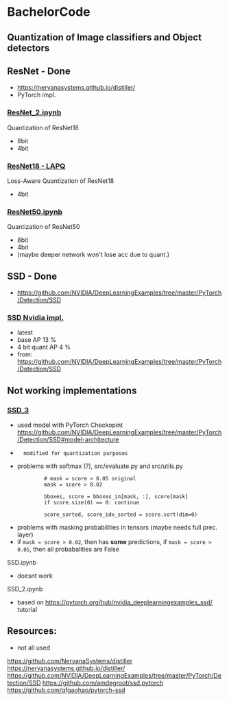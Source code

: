 # BachelorCode
## Quantization of Image classifiers and Object detectors


## ResNet - Done
*   https://nervanasystems.github.io/distiller/
*   PyTorch impl.

### [ResNet_2.ipynb](./resnet/ResNet_2.ipynb)
Quantization of ResNet18
*   8bit 
*   4bit

### [ResNet18 - LAPQ](./resnet/resnet18/2020.04.23-155202/2020.04.23-155202.log)
Loss-Aware Quantization of ResNet18
*   4bit


### [ResNet50.ipynb](./resnet/ResNet50.ipynb)
Quantization of ResNet50
*   8bit 
*   4bit
*   (maybe deeper network won't lose acc due to quant.)


## SSD - Done
*   https://github.com/NVIDIA/DeepLearningExamples/tree/master/PyTorch/Detection/SSD


### [SSD Nvidia impl.](./DeepLearningExamples/PyTorch/Detection/SSD/SSD_NVIDIA.ipynb)
*	latest
*   base AP 13 %
*   4 bit quant AP 4 %
*   from: https://github.com/NVIDIA/DeepLearningExamples/tree/master/PyTorch/Detection/SSD

## Not working implementations

### [SSD_3](./SSD/SSD_3.ipynb)
*	used model with PyTorch Checkopint https://github.com/NVIDIA/DeepLearningExamples/tree/master/PyTorch/Detection/SSD#model-architecture
*		modified for quantization purposes
*	problems with softmax (?), src/evaluate.py and src/utils.py 
```
            # mask = score > 0.05 original
            mask = score > 0.02

            bboxes, score = bboxes_in[mask, :], score[mask]
            if score.size(0) == 0: continue

            score_sorted, score_idx_sorted = score.sort(dim=0)
```
*	problems with masking probabilities in tensors (maybe needs full prec. layer)
*	if ``mask = score > 0.02``, then has **some** predictions, if ``mask = score > 0.05``, then all probabalities are False


SSD.ipynb
*	doesnt work

SSD_2.ipynb
*	based on https://pytorch.org/hub/nvidia_deeplearningexamples_ssd/ tutorial


## Resources:
*   not all used

https://github.com/NervanaSystems/distiller
https://nervanasystems.github.io/distiller/
https://github.com/NVIDIA/DeepLearningExamples/tree/master/PyTorch/Detection/SSD
https://github.com/amdegroot/ssd.pytorch
https://github.com/qfgaohao/pytorch-ssd


	

